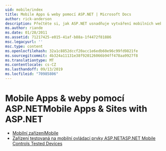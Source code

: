 ```yaml
---
uid: mobile/index
title: Mobile Apps & weby pomocí ASP.NET | Microsoft Docs
author: rick-anderson
description: Přečtěte si, jak ASP.NET usnadňuje vytváření mobilních webových aplikací.
ms.author: riande
ms.date: 01/28/2011
ms.assetid: 71217425-e015-41af-b88a-1f4472f81886
msc.legacyurl: ''
msc.type: content
ms.openlocfilehash: 32a1c8852dccf20acc1e6edb60e96c99fd9821fe
ms.sourcegitcommit: 4b324a11131e38f920126066b94ff478aa9927f8
ms.translationtype: MT
ms.contentlocale: cs-CZ
ms.lasthandoff: 09/13/2019
ms.locfileid: "70985806"
---
```

# <a name="mobile-apps--sites-with-aspnet"></a><span data-ttu-id="e871a-103">Mobile Apps & weby pomocí ASP.NET</span><span class="sxs-lookup"><span data-stu-id="e871a-103">Mobile Apps & Sites with ASP.NET</span></span>

- [<span data-ttu-id="e871a-104">Mobilní zařízení</span><span class="sxs-lookup"><span data-stu-id="e871a-104">Mobile</span></span>](overview.md)
- [<span data-ttu-id="e871a-105">Zařízení testovaná na mobilní ovládací prvky ASP.NET</span><span class="sxs-lookup"><span data-stu-id="e871a-105">ASP.NET Mobile Controls Tested Devices</span></span>](tested-devices.md)